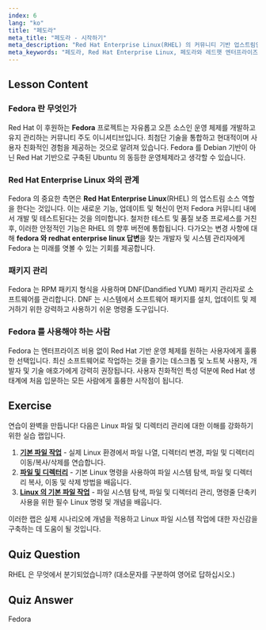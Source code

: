 ```yaml
---
index: 6
lang: "ko"
title: "페도라"
meta_title: "페도라 - 시작하기"
meta_description: "Red Hat Enterprise Linux(RHEL) 의 커뮤니티 기반 업스트림인 페도라를 살펴보세요. 이 가이드는 페도라와 RHEL 의 관계, 패키지 관리, 이상적인 사용 사례에 관심 있는 사용자들을 위한 답변을 제공합니다."
meta_keywords: "페도라, Red Hat Enterprise Linux, 페도라와 레드햇 엔터프라이즈 리눅스 답변, RHEL, DNF, 패키지 관리, 데스크톱용 리눅스, 오픈 소스 OS"
---
```


## Lesson Content

### Fedora 란 무엇인가

Red Hat 이 후원하는 **Fedora** 프로젝트는 자유롭고 오픈 소스인 운영 체제를 개발하고 유지 관리하는 커뮤니티 주도 이니셔티브입니다. 최첨단 기술을 통합하고 현대적이며 사용자 친화적인 경험을 제공하는 것으로 알려져 있습니다. Fedora 를 Debian 기반이 아닌 Red Hat 기반으로 구축된 Ubuntu 의 동등한 운영체제라고 생각할 수 있습니다.

### Red Hat Enterprise Linux 와의 관계

Fedora 의 중요한 측면은 **Red Hat Enterprise Linux**(RHEL) 의 업스트림 소스 역할을 한다는 것입니다. 이는 새로운 기능, 업데이트 및 혁신이 먼저 Fedora 커뮤니티 내에서 개발 및 테스트된다는 것을 의미합니다. 철저한 테스트 및 품질 보증 프로세스를 거친 후, 이러한 안정적인 기능은 RHEL 의 향후 버전에 통합됩니다. 다가오는 변경 사항에 대해 **fedora 와 redhat enterprise linux 답변**을 찾는 개발자 및 시스템 관리자에게 Fedora 는 미래를 엿볼 수 있는 기회를 제공합니다.

### 패키지 관리

Fedora 는 RPM 패키지 형식을 사용하며 DNF(Dandified YUM) 패키지 관리자로 소프트웨어를 관리합니다. DNF 는 시스템에서 소프트웨어 패키지를 설치, 업데이트 및 제거하기 위한 강력하고 사용하기 쉬운 명령줄 도구입니다.

### Fedora 를 사용해야 하는 사람

Fedora 는 엔터프라이즈 비용 없이 Red Hat 기반 운영 체제를 원하는 사용자에게 훌륭한 선택입니다. 최신 소프트웨어로 작업하는 것을 즐기는 데스크톱 및 노트북 사용자, 개발자 및 기술 애호가에게 강력히 권장됩니다. 사용자 친화적인 특성 덕분에 Red Hat 생태계에 처음 입문하는 모든 사람에게 훌륭한 시작점이 됩니다.

## Exercise

연습이 완벽을 만듭니다! 다음은 Linux 파일 및 디렉터리 관리에 대한 이해를 강화하기 위한 실습 랩입니다.

1. **[기본 파일 작업](https://labex.io/ko/labs/linux-basic-files-operations-270248)** - 실제 Linux 환경에서 파일 나열, 디렉터리 변경, 파일 및 디렉터리 이동/복사/삭제를 연습합니다.
2. **[파일 및 디렉터리](https://labex.io/ko/labs/linux-files-and-directories-270246)** - 기본 Linux 명령을 사용하여 파일 시스템 탐색, 파일 및 디렉터리 복사, 이동 및 삭제 방법을 배웁니다.
3. **[Linux 의 기본 파일 작업](https://labex.io/ko/labs/linux-basic-file-operations-in-linux-18001)** - 파일 시스템 탐색, 파일 및 디렉터리 관리, 명령줄 단축키 사용을 위한 필수 Linux 명령 및 개념을 배웁니다.

이러한 랩은 실제 시나리오에 개념을 적용하고 Linux 파일 시스템 작업에 대한 자신감을 구축하는 데 도움이 될 것입니다.

## Quiz Question

RHEL 은 무엇에서 분기되었습니까? (대소문자를 구분하여 영어로 답하십시오.)

## Quiz Answer

Fedora
